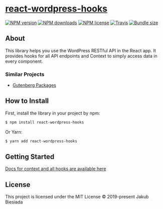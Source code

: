 # [react-wordpress-hooks](https://github.com/cool-hooks/react-wordpress-hooks)

[![NPM version](https://img.shields.io/npm/v/react-wordpress-hooks?style=flat-square)](https://www.npmjs.com/package/react-wordpress-hooks)
[![NPM downloads](https://img.shields.io/npm/dm/react-wordpress-hooks?style=flat-square)](https://www.npmjs.com/package/react-wordpress-hooks)
[![NPM license](https://img.shields.io/npm/l/react-wordpress-hooks?style=flat-square)](https://www.npmjs.com/package/react-wordpress-hooks)
[![Travis](https://img.shields.io/travis/com/cool-hooks/react-wordpress-hooks/main?style=flat-square)](https://app.travis-ci.com/github/cool-hooks/react-wordpress-hooks)
[![Bundle size](https://img.shields.io/bundlephobia/min/react-wordpress-hooks?style=flat-square)](https://bundlephobia.com/result?p=react-wordpress-hooks)

## About

This library helps you use the WordPress RESTful API in the React app. It provides hooks for all API endpoints and Context to simply access data in every component.

### Similar Projects

- [Gutenberg Packages](https://github.com/WordPress/gutenberg/tree/trunk/packages/)

## How to Install

First, install the library in your project by npm:

```sh
$ npm install react-wordpress-hooks
```

Or Yarn:

```sh
$ yarn add react-wordpress-hooks
```

## Getting Started

[Docs for context and all hooks are available here](https://cool-hooks.github.io/react-wordpress-hooks/)

## License

This project is licensed under the MIT License © 2019-present Jakub Biesiada
